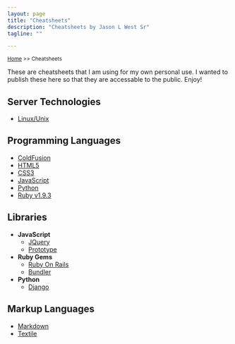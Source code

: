 ```yaml
---
layout: page
title: "Cheatsheets"
description: "Cheatsheets by Jason L West Sr"
tagline: ""

---
```

<small>[Home](/) >> Cheatsheets</small>

These are cheatsheets that I am using for my own personal use. I wanted to publish these here so that they are accessable to the public. Enjoy!

## Server Technologies

* [Linux/Unix](/cheatsheets/servers/linux/)

## Programming Languages

* [ColdFusion](/cheatsheets/cfml/)
* [HTML5](/cheatsheets/html5/)
* [CSS3](/cheatsheets/css3/)
* [JavaScript](/cheatsheets/javascript/)
* [Python](/cheatsheets/python/)
* [Ruby v1.9.3](/cheatsheets/ruby/)

## Libraries

* __JavaScript__
  * [JQuery](/cheatsheets/libraries/javascript/jquery.html)
  * [Prototype](/cheatsheets/libraries/javascript/prototype.html)
* __Ruby Gems__
  * [Ruby On Rails](/cheatsheets/libraries/ruby-gems/ruby-on-rails.html)
  * [Bundler](/cheatsheets/libraries/ruby-gems/Bundler/bundler.html)
* __Python__
  * [Django](/cheatsheets/libraries/python/django.html)

## Markup Languages

* [Markdown](/cheatsheets/markup/markdown.html)
* [Textile](/cheatsheets/markup/textile.html)